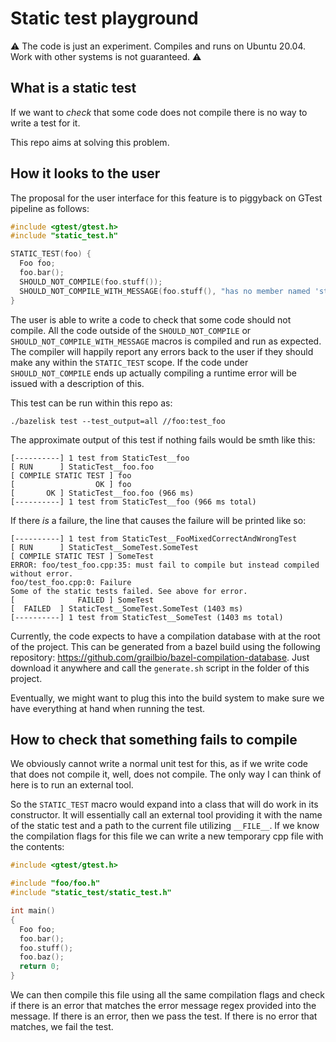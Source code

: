 # Static test playground

⚠️ The code is just an experiment. Compiles and runs on Ubuntu 20.04. Work with other systems is not guaranteed. ⚠️

## What is a static test

If we want to _check_ that some code does not compile there is no way to write a test for it.

This repo aims at solving this problem.

## How it looks to the user

The proposal for the user interface for this feature is to piggyback on GTest pipeline as follows:

```c++
#include <gtest/gtest.h>
#include "static_test.h"

STATIC_TEST(foo) {
  Foo foo;
  foo.bar();
  SHOULD_NOT_COMPILE(foo.stuff());
  SHOULD_NOT_COMPILE_WITH_MESSAGE(foo.stuff(), "has no member named 'stuff'");
}
```

The user is able to write a code to check that some code should not compile. All the code outside of
the `SHOULD_NOT_COMPILE` or `SHOULD_NOT_COMPILE_WITH_MESSAGE` macros is compiled and run as
expected. The compiler will happily report any errors back to the user if they should make any
within the `STATIC_TEST` scope. If the code under `SHOULD_NOT_COMPILE` ends up actually compiling a
runtime error will be issued with a description of this.

This test can be run within this repo as:
```
./bazelisk test --test_output=all //foo:test_foo
```

The approximate output of this test if nothing fails would be smth like this:

```
[----------] 1 test from StaticTest__foo
[ RUN      ] StaticTest__foo.foo
[ COMPILE STATIC TEST ] foo
[                  OK ] foo
[       OK ] StaticTest__foo.foo (966 ms)
[----------] 1 test from StaticTest__foo (966 ms total)

```

If there _is_ a failure, the line that causes the failure will be printed like so:

```
[----------] 1 test from StaticTest__FooMixedCorrectAndWrongTest
[ RUN      ] StaticTest__SomeTest.SomeTest
[ COMPILE STATIC TEST ] SomeTest
ERROR: foo/test_foo.cpp:35: must fail to compile but instead compiled without error.
foo/test_foo.cpp:0: Failure
Some of the static tests failed. See above for error.
[              FAILED ] SomeTest
[  FAILED  ] StaticTest__SomeTest.SomeTest (1403 ms)
[----------] 1 test from StaticTest__SomeTest (1403 ms total)

```

Currently, the code expects to have a compilation database with at the root of the project. This can
be generated from a bazel build using the following repository:
https://github.com/grailbio/bazel-compilation-database. Just download it anywhere and call the
`generate.sh` script in the folder of this project.

Eventually, we might want to plug this into the build system to make sure we have everything at hand
when running the test.


## How to check that something fails to compile

We obviously cannot write a normal unit test for this, as if we write code that does not compile it,
well, does not compile. The only way I can think of here is to run an external tool.

So the `STATIC_TEST` macro would expand into a class that will do work in its constructor. It will
essentially call an external tool providing it with the name of the static test and a path to the
current file utilizing `__FILE__`. If we know the compilation flags for this file we can write a new
temporary cpp file with the contents:

```cpp
#include <gtest/gtest.h>

#include "foo/foo.h"
#include "static_test/static_test.h"

int main()
{
  Foo foo;
  foo.bar();
  foo.stuff();
  foo.baz();
  return 0;
}
```

We can then compile this file using all the same compilation flags and check if there is an error
that matches the error message regex provided into the message. If there is an error, then we pass
the test. If there is no error that matches, we fail the test.

